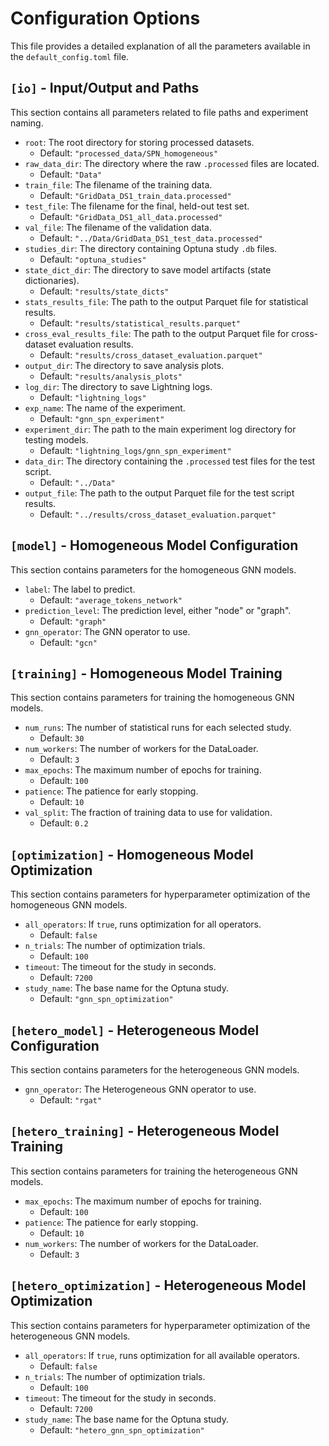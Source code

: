 # Configuration Options

This file provides a detailed explanation of all the parameters available in the `default_config.toml` file.

## `[io]` - Input/Output and Paths

This section contains all parameters related to file paths and experiment naming.

- `root`: The root directory for storing processed datasets.
  - Default: `"processed_data/SPN_homogeneous"`
- `raw_data_dir`: The directory where the raw `.processed` files are located.
  - Default: `"Data"`
- `train_file`: The filename of the training data.
  - Default: `"GridData_DS1_train_data.processed"`
- `test_file`: The filename for the final, held-out test set.
  - Default: `"GridData_DS1_all_data.processed"`
- `val_file`: The filename of the validation data.
  - Default: `"../Data/GridData_DS1_test_data.processed"`
- `studies_dir`: The directory containing Optuna study `.db` files.
  - Default: `"optuna_studies"`
- `state_dict_dir`: The directory to save model artifacts (state dictionaries).
  - Default: `"results/state_dicts"`
- `stats_results_file`: The path to the output Parquet file for statistical results.
  - Default: `"results/statistical_results.parquet"`
- `cross_eval_results_file`: The path to the output Parquet file for cross-dataset evaluation results.
  - Default: `"results/cross_dataset_evaluation.parquet"`
- `output_dir`: The directory to save analysis plots.
  - Default: `"results/analysis_plots"`
- `log_dir`: The directory to save Lightning logs.
  - Default: `"lightning_logs"`
- `exp_name`: The name of the experiment.
  - Default: `"gnn_spn_experiment"`
- `experiment_dir`: The path to the main experiment log directory for testing models.
  - Default: `"lightning_logs/gnn_spn_experiment"`
- `data_dir`: The directory containing the `.processed` test files for the test script.
  - Default: `"../Data"`
- `output_file`: The path to the output Parquet file for the test script results.
  - Default: `"../results/cross_dataset_evaluation.parquet"`

## `[model]` - Homogeneous Model Configuration

This section contains parameters for the homogeneous GNN models.

- `label`: The label to predict.
  - Default: `"average_tokens_network"`
- `prediction_level`: The prediction level, either "node" or "graph".
  - Default: `"graph"`
- `gnn_operator`: The GNN operator to use.
  - Default: `"gcn"`

## `[training]` - Homogeneous Model Training

This section contains parameters for training the homogeneous GNN models.

- `num_runs`: The number of statistical runs for each selected study.
  - Default: `30`
- `num_workers`: The number of workers for the DataLoader.
  - Default: `3`
- `max_epochs`: The maximum number of epochs for training.
  - Default: `100`
- `patience`: The patience for early stopping.
  - Default: `10`
- `val_split`: The fraction of training data to use for validation.
  - Default: `0.2`

## `[optimization]` - Homogeneous Model Optimization

This section contains parameters for hyperparameter optimization of the homogeneous GNN models.

- `all_operators`: If `true`, runs optimization for all operators.
  - Default: `false`
- `n_trials`: The number of optimization trials.
  - Default: `100`
- `timeout`: The timeout for the study in seconds.
  - Default: `7200`
- `study_name`: The base name for the Optuna study.
  - Default: `"gnn_spn_optimization"`

## `[hetero_model]` - Heterogeneous Model Configuration

This section contains parameters for the heterogeneous GNN models.

- `gnn_operator`: The Heterogeneous GNN operator to use.
  - Default: `"rgat"`

## `[hetero_training]` - Heterogeneous Model Training

This section contains parameters for training the heterogeneous GNN models.

- `max_epochs`: The maximum number of epochs for training.
  - Default: `100`
- `patience`: The patience for early stopping.
  - Default: `10`
- `num_workers`: The number of workers for the DataLoader.
  - Default: `3`

## `[hetero_optimization]` - Heterogeneous Model Optimization

This section contains parameters for hyperparameter optimization of the heterogeneous GNN models.

- `all_operators`: If `true`, runs optimization for all available operators.
  - Default: `false`
- `n_trials`: The number of optimization trials.
  - Default: `100`
- `timeout`: The timeout for the study in seconds.
  - Default: `7200`
- `study_name`: The base name for the Optuna study.
  - Default: `"hetero_gnn_spn_optimization"`
